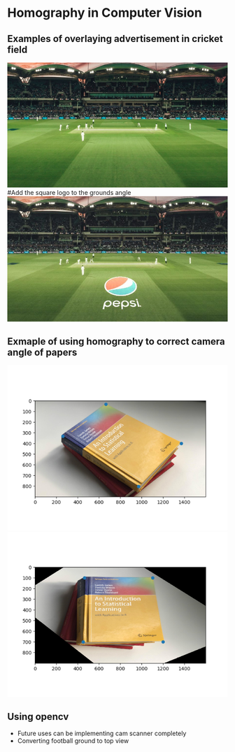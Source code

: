 # Homography in Computer Vision

## Examples of overlaying advertisement in cricket field

![Before](./images/cricket_6.jpg) 
#Add the square logo to the grounds angle
![After](./images/cricket_6_res.jpg) 



## Exmaple of using homography to correct camera angle of papers
![Before](./images/input.png) ![After](./images/output.png)


## Using opencv

- Future uses can be implementing cam scanner completely
- Converting football ground to top view
